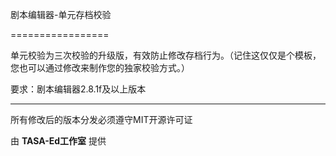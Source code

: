 剧本编辑器-单元存档校验  

=================

单元校验为三次校验的升级版，有效防止修改存档行为。（记住这仅仅是个模板，您也可以通过修改来制作您的独家校验方式。）

要求：剧本编辑器2.8.1f及以上版本

***

所有修改后的版本分发必须遵守MIT开源许可证

由 **TASA-Ed工作室** 提供
